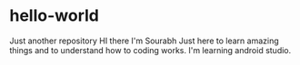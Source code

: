 # hello-world
Just another repository
HI there
I'm Sourabh
Just here to learn amazing things and to understand how to coding works.
I'm learning android studio.

